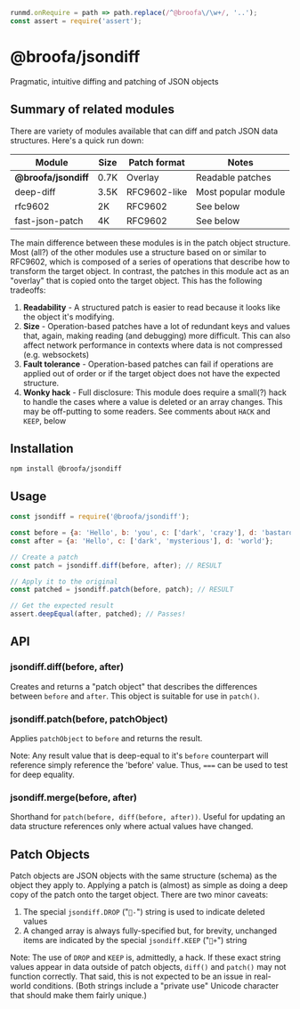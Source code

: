```javascript --hide --run usage
runmd.onRequire = path => path.replace(/^@broofa\/\w+/, '..');
const assert = require('assert');
```

# @broofa/jsondiff

Pragmatic, intuitive diffing and patching of JSON objects

## Summary of related modules

There are variety of modules available that can diff and patch JSON data
structures.   Here's a quick run down:

| Module | Size | Patch format | Notes |
|---|---|---|---|
| **@broofa/jsondiff** | 0.7K | Overlay | Readable patches |
| deep-diff | 3.5K | RFC9602-like | Most popular module |
| rfc9602 | 2K | RFC9602 | See below |
| fast-json-patch | 4K | RFC9602 | See below |

The main difference between these modules is in the patch object structure. Most
(all?) of the other modules use a structure based on or similar to RFC9602,
  which is composed of a series of operations that describe how to transform the
  target object.  In contrast, the patches in this module act as an "overlay"
  that is copied onto the target object.  This has the following tradeoffs:

1. **Readability** - A structured patch is easier to read because it looks
   like the object it's modifying.
2. **Size** - Operation-based patches have a lot of redundant keys and values that, again,
making reading (and debugging) more difficult.  This can also affect network
performance in contexts where data is not compressed (e.g. websockets)
3. **Fault tolerance** - Operation-based patches can fail if operations are applied out of order or if the target object does not have the expected structure.
4. **Wonky hack** - Full disclosure:  This module does require a small(?) hack to handle
   the cases where a value is deleted or an array changes.  This may be
   off-putting to some readers.  See comments about `HACK` and `KEEP`, below

## Installation

`npm install @broofa/jsondiff`

## Usage

```javascript --run usage
const jsondiff = require('@broofa/jsondiff');

const before = {a: 'Hello', b: 'you', c: ['dark', 'crazy'], d: 'bastard'};
const after = {a: 'Hello', c: ['dark', 'mysterious'], d: 'world'};

// Create a patch
const patch = jsondiff.diff(before, after); // RESULT

// Apply it to the original
const patched = jsondiff.patch(before, patch); // RESULT

// Get the expected result
assert.deepEqual(after, patched); // Passes!
```

## API

### jsondiff.diff(before, after)

Creates and returns a "patch object" that describes the differences between
`before` and `after`.  This object is suitable for use in `patch()`.

### jsondiff.patch(before, patchObject)

Applies `patchObject` to `before` and returns the result.

Note: Any result value that is deep-equal to it's `before` counterpart will
reference simply reference the 'before' value.  Thus, `===` can be used to test
for deep equality.

### jsondiff.merge(before, after)

Shorthand for `patch(before, diff(before, after))`.  Useful for
updating an data structure references only where actual values have changed.

## Patch Objects

Patch objects are JSON objects with the same structure (schema) as the object
they apply to.  Applying a patch is (almost) as simple as doing a deep copy of
the patch onto the target object.  There are two minor caveats:

1. The special `jsondiff.DROP` ("`-`") string is used to indicate deleted
   values
2. A changed array is always fully-specified but, for brevity, unchanged items
   are indicated by the special `jsondiff.KEEP` ("`+`") string

Note: The use of `DROP` and `KEEP` is, admittedly, a hack.  If these
exact string values appear in data outside of patch objects, `diff()` and `patch()` may not function correctly. That said, this is not expected to be an issue in real-world conditions. (Both strings include a "private use" Unicode character that should make them fairly unique.)


